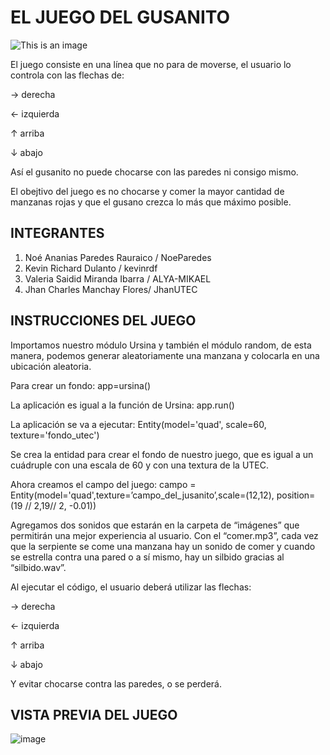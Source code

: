 # EL JUEGO DEL GUSANITO
![This is an image](https://www4.minijuegosgratis.com/v3/games/thumbnails/214311_1.jpg)

El juego consiste en una línea que no para de moverse, el usuario lo controla con las flechas de:

 → derecha 

 ← izquierda

 ↑ arriba

 ↓ abajo 

Así el gusanito no puede chocarse con las paredes ni consigo mismo.

El obejtivo del juego es no chocarse y comer la mayor cantidad de manzanas rojas y que el gusano crezca lo más que máximo posible.


## INTEGRANTES
1. Noé Ananias Paredes Rauraico / NoeParedes
2. Kevin Richard Dulanto / kevinrdf
3. Valeria Saidid Miranda Ibarra / ALYA-MIKAEL
4. Jhan Charles Manchay Flores/ JhanUTEC


## INSTRUCCIONES DEL JUEGO
Importamos nuestro módulo Ursina y también el módulo random, de esta manera, podemos generar aleatoriamente una manzana y colocarla en una ubicación aleatoria.

Para crear un fondo: 
app=ursina()

La aplicación es igual a la función de Ursina:
app.run()

La aplicación se va a ejecutar:
Entity(model='quad', scale=60, texture='fondo_utec')

Se crea la entidad para crear el fondo de nuestro juego, que es igual a un cuádruple con una escala de 60 y con una textura de la UTEC.

Ahora creamos el campo del juego: 
campo = Entity(model='quad',texture=’campo_del_jusanito’,scale=(12,12),
     position=(19 // 2,19// 2, -0.01))

Agregamos dos sonidos que estarán en la carpeta de “imágenes” que permitirán una mejor experiencia al usuario. Con el “comer.mp3”, cada vez que la serpiente se come una manzana hay un sonido de comer y cuando se estrella contra una pared o a sí mismo, hay un silbido gracias al “silbido.wav”.

Al ejecutar el código, el usuario deberá utilizar las flechas:
 
→ derecha

← izquierda

↑ arriba

↓ abajo
 
Y evitar chocarse contra las paredes, o se perderá.


## VISTA PREVIA DEL JUEGO

![image](https://user-images.githubusercontent.com/90013732/146306968-49775566-1307-45ba-9eec-f171b15a4d51.png)
